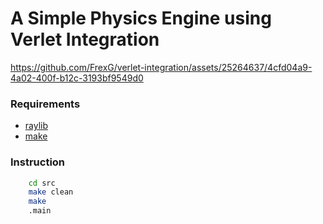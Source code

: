 # A Simple Physics Engine using Verlet Integration


https://github.com/FrexG/verlet-integration/assets/25264637/4cfd04a9-4a02-400f-b12c-3193bf9549d0


### Requirements
- [raylib](https://www.raylib.com/)
- [make](https://www.gnu.org/software/make/manual/make.html)
### Instruction
``` bash
    cd src
    make clean
    make
    .main
```
